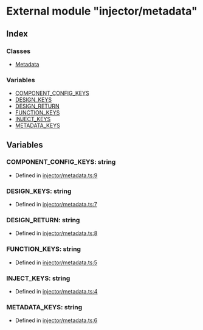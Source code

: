 # External module "injector/metadata"


## Index

### Classes
* [Metadata](../classes/_injector_metadata_.metadata.md)

### Variables
* [COMPONENT_CONFIG_KEYS](_injector_metadata_.md#component_config_keys)
* [DESIGN_KEYS](_injector_metadata_.md#design_keys)
* [DESIGN_RETURN](_injector_metadata_.md#design_return)
* [FUNCTION_KEYS](_injector_metadata_.md#function_keys)
* [INJECT_KEYS](_injector_metadata_.md#inject_keys)
* [METADATA_KEYS](_injector_metadata_.md#metadata_keys)

## Variables

### COMPONENT_CONFIG_KEYS: string

* Defined in [injector/metadata.ts:9](https://github.com/igorzg/typeix/blob/master/src/injector/metadata.ts#L9)


### DESIGN_KEYS: string

* Defined in [injector/metadata.ts:7](https://github.com/igorzg/typeix/blob/master/src/injector/metadata.ts#L7)


### DESIGN_RETURN: string

* Defined in [injector/metadata.ts:8](https://github.com/igorzg/typeix/blob/master/src/injector/metadata.ts#L8)


### FUNCTION_KEYS: string

* Defined in [injector/metadata.ts:5](https://github.com/igorzg/typeix/blob/master/src/injector/metadata.ts#L5)


### INJECT_KEYS: string

* Defined in [injector/metadata.ts:4](https://github.com/igorzg/typeix/blob/master/src/injector/metadata.ts#L4)


### METADATA_KEYS: string

* Defined in [injector/metadata.ts:6](https://github.com/igorzg/typeix/blob/master/src/injector/metadata.ts#L6)


